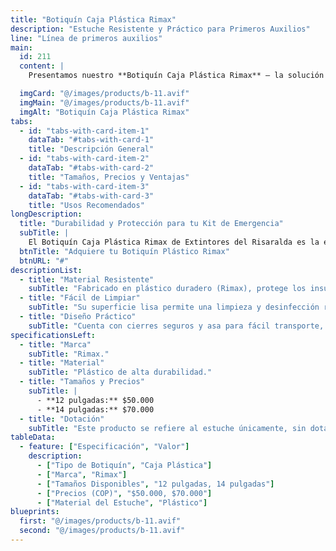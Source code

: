 ```yaml
---
title: "Botiquín Caja Plástica Rimax"
description: "Estuche Resistente y Práctico para Primeros Auxilios"
line: "Línea de primeros auxilios"
main:
  id: 211
  content: |
    Presentamos nuestro **Botiquín Caja Plástica Rimax** – la solución robusta y confiable para almacenar tus insumos de primeros auxilios. Parte esencial de nuestra **Línea de Primeros Auxilios**, este estuche de alta resistencia, fabricado por Rimax, protege tu dotación del polvo y la humedad, asegurando que esté siempre lista para cualquier emergencia.

  imgCard: "@/images/products/b-11.avif"
  imgMain: "@/images/products/b-11.avif"
  imgAlt: "Botiquín Caja Plástica Rimax"
tabs:
  - id: "tabs-with-card-item-1"
    dataTab: "#tabs-with-card-1"
    title: "Descripción General"
  - id: "tabs-with-card-item-2"
    dataTab: "#tabs-with-card-2"
    title: "Tamaños, Precios y Ventajas"
  - id: "tabs-with-card-item-3"
    dataTab: "#tabs-with-card-3"
    title: "Usos Recomendados"
longDescription:
  title: "Durabilidad y Protección para tu Kit de Emergencia"
  subTitle: |
    El Botiquín Caja Plástica Rimax de Extintores del Risaralda es la elección ideal para quienes buscan una solución duradera y fácil de mantener. Su construcción en plástico de alta calidad lo hace resistente a golpes y vertidos, perfecto para vehículos, talleres, hogares, pequeñas oficinas o cualquier lugar donde la protección del contenido sea primordial.
  btnTitle: "Adquiere tu Botiquín Plástico Rimax"
  btnURL: "#"
descriptionList:
  - title: "Material Resistente"
    subTitle: "Fabricado en plástico duradero (Rimax), protege los insumos de impactos, polvo y humedad, garantizando su integridad."
  - title: "Fácil de Limpiar"
    subTitle: "Su superficie lisa permite una limpieza y desinfección rápidas, ideal para mantener la higiene en entornos de primeros auxilios."
  - title: "Diseño Práctico"
    subTitle: "Cuenta con cierres seguros y asa para fácil transporte, optimizando el acceso en situaciones de emergencia."
specificationsLeft:
  - title: "Marca"
    subTitle: "Rimax."
  - title: "Material"
    subTitle: "Plástico de alta durabilidad."
  - title: "Tamaños y Precios"
    subTitle: |
      - **12 pulgadas:** $50.000
      - **14 pulgadas:** $70.000
  - title: "Dotación"
    subTitle: "Este producto se refiere al estuche únicamente, sin dotación incluida (se vende por separado)." # O ajusta si sí viene dotado
tableData:
  - feature: ["Especificación", "Valor"]
    description:
      - ["Tipo de Botiquín", "Caja Plástica"]
      - ["Marca", "Rimax"]
      - ["Tamaños Disponibles", "12 pulgadas, 14 pulgadas"]
      - ["Precios (COP)", "$50.000, $70.000"]
      - ["Material del Estuche", "Plástico"]
blueprints:
  first: "@/images/products/b-11.avif"
  second: "@/images/products/b-11.avif"
---
```

